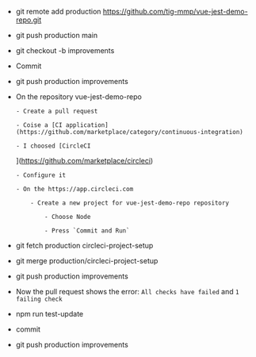 - git remote add production https://github.com/tig-mmp/vue-jest-demo-repo.git

- git push production main

- git checkout -b improvements

- Commit

- git push production improvements

- On the repository vue-jest-demo-repo

      - Create a pull request

      - Coise a [CI application](https://github.com/marketplace/category/continuous-integration)

      - I choosed [CircleCI

  ](https://github.com/marketplace/circleci)

      - Configure it

      - On the https://app.circleci.com

          - Create a new project for vue-jest-demo-repo repository

              - Choose Node

              - Press `Commit and Run`

- git fetch production circleci-project-setup

- git merge production/circleci-project-setup

- git push production improvements

- Now the pull request shows the error: `All checks have failed` and `1 failing check`

- npm run test-update

- commit

- git push production improvements